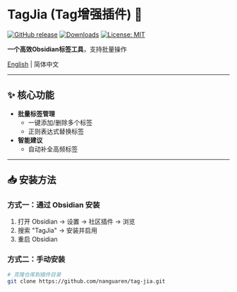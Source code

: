 ﻿# TagJia (Tag增强插件) 📌

[![GitHub release](https://img.shields.io/github/v/release/nanguaren/tag-jia?style=flat-square)](https://github.com/nanguaren/tag-jia/releases)
[![Downloads](https://img.shields.io/github/downloads/nanguaren/tag-jia/total?color=blue&style=flat-square)](https://github.com/nanguaren/tag-jia/releases)
[![License: MIT](https://img.shields.io/badge/License-MIT-blueviolet.svg?style=flat-square)](https://opensource.org/licenses/MIT)

**一个高效Obsidian标签工具**，支持批量操作

[English](README.md) | 简体中文

---

## ✨ 核心功能

- **批量标签管理**
  - 一键添加/删除多个标签
  - 正则表达式替换标签
- **智能建议**
  - 自动补全高频标签

---

## 📥 安装方法

### 方式一：通过 Obsidian 安装
1. 打开 Obsidian → 设置 → 社区插件 → 浏览
2. 搜索 "TagJia" → 安装并启用
3. 重启 Obsidian

### 方式二：手动安装
```bash
# 克隆仓库到插件目录
git clone https://github.com/nanguaren/tag-jia.git
